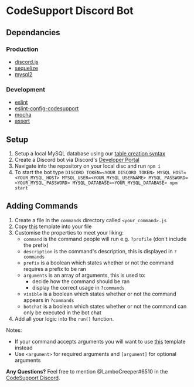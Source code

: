# CodeSupport Discord Bot

## Dependancies
### Production
- [discord.js](https://www.npmjs.com/package/discord.js)
- [sequelize](https://www.npmjs.com/package/sequelize)
- [mysql2](https://www.npmjs.com/package/mysql2)

### Development
- [eslint](https://www.npmjs.com/package/eslint)
- [eslint-config-codesupport](https://www.npmjs.com/package/eslint-config-codesupport)
- [mocha](https://www.npmjs.com/package/mocha)
- [assert](https://www.npmjs.com/package/assert)

## Setup
1. Setup a local MySQL database using our [table creation syntax](https://github.com/codesupport/table-create-syntax)
2. Create a Discord bot via Discord's [Developer Portal](https://discordapp.com/developers/applications/)
3. Navigate into the repository on your local disc and run `npm i` 
4. To start the bot type `DISCORD_TOKEN=<YOUR_DISCORD_TOKEN> MYSQL_HOST=<YOUR_MYSQL_HOST> MYSQL_USER=<YOUR_MYSQL_USERNAME> MYSQL_PASSWORD=<YOUR_MYSQL_PASSWORD> MYSQL_DATABASE=<YOUR_MYSQL_DATABASE> npm start`

## Adding Commands
1. Create a file in the `commands` directory called `<your_command>.js`
2. Copy [this](https://gist.github.com/LamboCreeper/516ecb352ff82465ad2ab19aebe69fc4) template into your file
3. Customise the properties to meet your liking:
	- `command` is the command people will run e.g. `?profile` (don't include the prefix)
	- `description` is the command's description, this is displayed in `?commands`
	- `prefix` is a boolean which states whether or not the command requires a prefix to be ran
	- `arguments` is an array of arguments, this is used to:
		- decide how the command should be ran
		- display the correct usage in `?commands`
	- `visible` is a boolean which states whether or not the command appears in `?commands`
	- `botchat` is a boolean which states whether or not the command can only be executed in the bot chat
4. Add all your logic into the `run()` function.

Notes:
- If your command accepts arguments you will want to use [this](https://gist.github.com/LamboCreeper/21879a5cb2e56d1e70b66c038635188a) template instead
- Use `<argument>` for required arguments and `[argument]` for optional arguments

**Any Questions?** Feel free to mention @LamboCreeper#6510 in the [CodeSupport Discord](https://discord.gg/Hn9SETt).